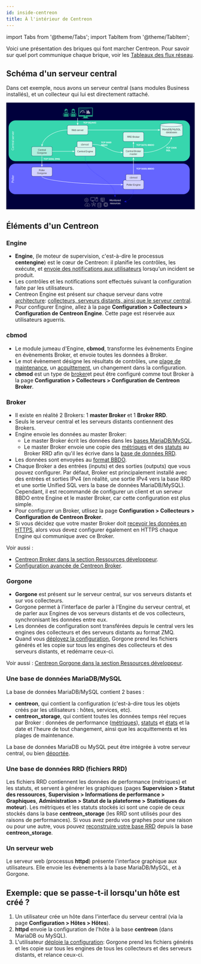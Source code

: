 ```yaml
---
id: inside-centreon
title: À l'intérieur de Centreon
---
```

import Tabs from '@theme/Tabs';
import TabItem from '@theme/TabItem';

Voici une présentation des briques qui font marcher Centreon. Pour savoir sur quel port communique chaque brique, voir les [Tableaux des flux réseau](https://docs.centreon.com/fr/docs/installation/technical/#tableaux-des-flux-réseau).

## Schéma d'un serveur central

<Tabs groupId="sync">
<TabItem value="Serveur central avec collecteur" label="Serveur central avec collecteur">

Dans cet exemple, nous avons un serveur central (sans modules Business installés), et un collecteur qui lui est directement rattaché.

![image](../assets/installation/inside_central_poller.png)

</TabItem>
</Tabs>

## Éléments d'un Centreon

### Engine

* **Engine**, (le moteur de supervision, c'est-à-dire le processus **centengine**) est le cœur de Centreon: il planifie les contrôles, les exécute, et [envoie des notifications aux utilisateurs](https://docs.centreon.com/fr/docs/alerts-notifications/notif-concept) lorsqu'un incident se produit.
* Les contrôles et les notifications sont effectués suivant la configuration faite par les utilisateurs.
* Centreon Engine est présent sur chaque serveur dans votre [architecture](https://docs.centreon.com/fr/docs/installation/architectures): [collecteurs, serveurs distants, ainsi que le serveur central](https://docs.centreon.com/fr/docs/platform).
* Pour configurer Engine, allez à la page **Configuration > Collecteurs > Configuration de Centreon Engine**. Cette page est réservée aux utilisateurs aguerris.

### cbmod

* Le module jumeau d'Engine, **cbmod**, transforme les évènements Engine en évènements Broker, et envoie toutes les données à Broker.
* Le mot évènement désigne les résultats de contrôles, une [plage de maintenance](https://docs.centreon.com/fr/docs/alerts-notifications/downtimes), un [acquittement](https://docs.centreon.com/fr/docs/alerts-notifications/acknowledge), un changement dans la configuration.
* **cbmod** est un type de [broker](#broker)et peut être configuré comme tout Broker à la page **Configuration > Collecteurs > Configuration de Centreon Broker**.

### Broker

* Il existe en réalité 2 Brokers: 1 **master Broker** et 1 **Broker RRD**.
* Seuls le serveur central et les serveurs distants contiennent des Brokers.
* Engine envoie les données au master Broker:
   * Le master Broker écrit les données dans les [bases MariaDB/MySQL](#a-mariadbmysql-database).
   * Le master Broker envoie une copie des [métriques](https://docs.centreon.com/fr/docs/monitoring/metrics) et des [statuts](https://docs.centreon.com/fr/docs/alerts-notifications/concepts) au Broker RRD afin qu'il les écrive dans la [base de données RRD](#a-rrd-databaserrd-files).
* Les données sont envoyées au [format BBDO](https://docs.centreon.com/fr/docs/developer/developer-broker-bbdo/).
* Chaque Broker a des entrées (inputs) et des sorties (outputs) que vous pouvez configurer. Par défaut, Broker est principalement installé avec des entrées et sorties IPv4 (en réalité, une sortie IPv4 vers la base RRD et une sortie Unified SQL vers la base de données MariaDB/MySQL). Cependant, il est recommandé de configurer un client et un serveur BBDO entre Engine et le master Broker, car cette configuration est plus simple.
* Pour configurer un Broker, utlisez la page **Configuration > Collecteurs > Configuration de Centreon Broker**.
* Si vous décidez que votre master Broker doit [recevoir les données en HTTPS](https://docs.centreon.com/fr/docs/monitoring/monitoring-servers/advanced-configuration/#authentification-avec-centreon-broker), alors vous devez configurer également en HTTPS chaque Engine qui communique avec ce Broker.

Voir aussi :

* [Centreon Broker dans la section Ressources développeur](https://docs.centreon.com/fr/docs/developer/developer-centreon-broker).
* [Configuration avancée de Centreon Broker](https://docs.centreon.com/fr/docs/monitoring/monitoring-servers/advanced-configuration/#pour-aller-plus-loin-avec-centreon-broker).

### Gorgone

* **Gorgone** est présent sur le serveur central, sur vos serveurs distants et sur vos collecteurs.
* Gorgone permet à l'interface de parler à l'Engine du serveur central, et de parler aux Engines de vos serveurs distants et de vos collecteurs, synchronisant les données entre eux.
* Les données de configuration sont transférées depuis le central vers les engines des collecteurs et des serveurs distants au format ZMQ.
* Quand vous [déployez la configuration](https://docs.centreon.com/fr/docs/monitoring/monitoring-servers/deploying-a-configuration), Gorgone prend les fichiers générés et les copie sur tous les engines des collecteurs et des serveurs distants, et redémarre ceux-ci.

Voir aussi : [Centreon Gorgone dans la section Ressources développeur](https://docs.centreon.com/fr/docs/developer/developer-centreon-gorgone).

### Une base de données MariaDB/MySQL

La base de données MariaDB/MySQL contient 2 bases :

   * **centreon**, qui contient la configuration (c'est-à-dire tous les objets créés par les utilisateurs : hôtes, services, etc).
   * **centreon_storage**, qui contient toutes les données temps réel reçues par Broker : données de performance ([métriques](https://docs.centreon.com/fr/docs/monitoring/metrics)), [statuts](https://docs.centreon.com/fr/docs/alerts-notifications/concepts) et [états](https://docs.centreon.com/fr/docs/alerts-notifications/concepts/#states) et la date et l'heure de tout changement, ainsi que les acquittements et les plages de maintenance.

La base de données MariaDB ou MySQL peut être intégrée à votre serveur central, ou bien [déportée](https://docs.centreon.com/fr/docs/installation/architectures/#sgbd-déporté).

### Une base de données RRD (fichiers RRD)

Les fichiers RRD contiennent les données de performance (métriques) et les statuts, et servent à générer les graphiques (pages **Supervision > Statut des ressources**, **Supervision > Informations de performance > Graphiques**, **Administration > Statut de la plateforme > Statistiques du moteur**).
Les métriques et les statuts stockés ici sont une copie de ceux stockés dans la base **centreon_storage** (les RRD sont utilisés pour des raisons de performances). Si vous avez perdu vos graphes pour une raison ou pour une autre, vous pouvez [reconstruire votre base RRD](https://docs.centreon.com/fr/docs/administration/backup/#reconstruction-des-graphiques) depuis la base **centreon_storage**.

### Un serveur web

Le serveur web (processus **httpd**) présente l'interface graphique aux utilisateurs. Elle envoie les évènements à la base MariaDB/MySQL, et à Gorgone.

## Exemple: que se passe-t-il lorsqu'un hôte est créé ?

1. Un utilisateur crée un hôte dans l'interface du serveur central (via la page **Configuration > Hôtes > Hôtes**).
2. **httpd** envoie la configuration de l'hôte à la base **centreon** (dans MariaDB ou MySQL).
3. L'utilisateur [déploie la configuration](https://docs.centreon.com/fr/docs/monitoring/monitoring-servers/deploying-a-configuration): Gorgone prend les fichiers générés et les copie sur tous les engines de tous les collecteurs et des serveurs distants, et relance ceux-ci.
